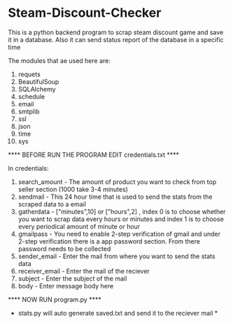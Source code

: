 # Steam-Discount-Checker
This is a python backend program to scrap steam discount game and save it in a database. Also it can send status report of the database in a specific time

The modules that ae used here are:
  1. requets
  2. BeautifulSoup
  3. SQLAlchemy
  4. schedule
  5. email
  6. smtplib
  7. ssl
  8. json
  9. time
  10. sys


**** BEFORE RUN THE PROGRAM EDIT credentials.txt ****

In credentials:
  1. search_amount - The amount of product you want to check from top seller section (1000 take 3-4 minutes)
  2. sendmail - This 24 hour time that is used to send the stats from the scraped data to a email
  3. gatherdata - ["minutes",10] or ["hours",2] , index 0 is to choose whether you want to scrap data every hours or minutes and index 1 is to choose every                             periodical amount of minute or hour
  4. gmailpass - You need to enable 2-step verification of gmail and under 2-step verification there is a app password section. From there password needs                               to be collected
  5. sender_email - Enter the mail from where you want to send the stats data
  6. receiver_email - Enter the mail of the reciever
  7. subject - Enter the subject of the mail
  8. body - Enter message body here

**** NOW RUN program.py ****

* stats.py will auto generate saved.txt and send it to the reciever mail *
